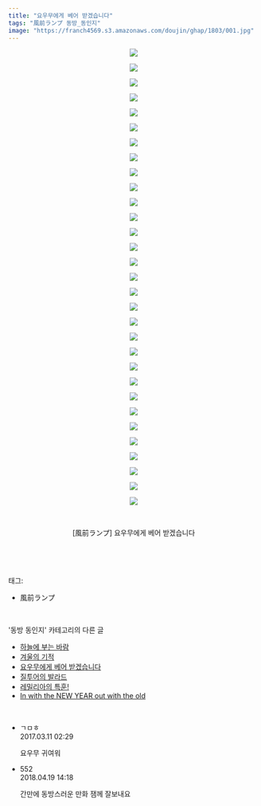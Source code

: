 ```yaml
---
title: "요우무에게 베어 받겠습니다"
tags: "風前ランプ 동방_동인지"
image: "https://franch4569.s3.amazonaws.com/doujin/ghap/1803/001.jpg"
---
```

<div class="article">
<p style="text-align: center; clear: none; float: none;"><img src="{{ site.imgserver2 }}/ghap/1803/001.jpg"/></p>
<p style="text-align: center; clear: none; float: none;"><img src="{{ site.imgserver2 }}/ghap/1803/002.jpg"/></p>
<p style="text-align: center; clear: none; float: none;"><img src="{{ site.imgserver2 }}/ghap/1803/003.jpg"/></p>
<p style="text-align: center; clear: none; float: none;"><img src="{{ site.imgserver2 }}/ghap/1803/004.jpg"/></p>
<p style="text-align: center; clear: none; float: none;"><img src="{{ site.imgserver2 }}/ghap/1803/005.jpg"/></p>
<p style="text-align: center; clear: none; float: none;"><img src="{{ site.imgserver2 }}/ghap/1803/006.jpg"/></p>
<p style="text-align: center; clear: none; float: none;"><img src="{{ site.imgserver2 }}/ghap/1803/007.jpg"/></p>
<p style="text-align: center; clear: none; float: none;"><img src="{{ site.imgserver2 }}/ghap/1803/008.jpg"/></p>
<p style="text-align: center; clear: none; float: none;"><img src="{{ site.imgserver2 }}/ghap/1803/009.jpg"/></p>
<p style="text-align: center; clear: none; float: none;"><img src="{{ site.imgserver2 }}/ghap/1803/010.jpg"/></p>
<p style="text-align: center; clear: none; float: none;"><img src="{{ site.imgserver2 }}/ghap/1803/011.jpg"/></p>
<p style="text-align: center; clear: none; float: none;"><img src="{{ site.imgserver2 }}/ghap/1803/012.jpg"/></p>
<p style="text-align: center; clear: none; float: none;"><img src="{{ site.imgserver2 }}/ghap/1803/013.jpg"/></p>
<p style="text-align: center; clear: none; float: none;"><img src="{{ site.imgserver2 }}/ghap/1803/014.jpg"/></p>
<p style="text-align: center; clear: none; float: none;"><img src="{{ site.imgserver2 }}/ghap/1803/015.jpg"/></p>
<p style="text-align: center; clear: none; float: none;"><img src="{{ site.imgserver2 }}/ghap/1803/016.jpg"/></p>
<p style="text-align: center; clear: none; float: none;"><img src="{{ site.imgserver2 }}/ghap/1803/017.jpg"/></p>
<p style="text-align: center; clear: none; float: none;"><img src="{{ site.imgserver2 }}/ghap/1803/018.jpg"/></p>
<p style="text-align: center; clear: none; float: none;"><img src="{{ site.imgserver2 }}/ghap/1803/019.jpg"/></p>
<p style="text-align: center; clear: none; float: none;"><img src="{{ site.imgserver2 }}/ghap/1803/020.jpg"/></p>
<p style="text-align: center; clear: none; float: none;"><img src="{{ site.imgserver2 }}/ghap/1803/021.jpg"/></p>
<p style="text-align: center; clear: none; float: none;"><img src="{{ site.imgserver2 }}/ghap/1803/022.jpg"/></p>
<p style="text-align: center; clear: none; float: none;"><img src="{{ site.imgserver2 }}/ghap/1803/023.jpg"/></p>
<p style="text-align: center; clear: none; float: none;"><img src="{{ site.imgserver2 }}/ghap/1803/024.jpg"/></p>
<p style="text-align: center; clear: none; float: none;"><img src="{{ site.imgserver2 }}/ghap/1803/025.jpg"/></p>
<p style="text-align: center; clear: none; float: none;"><img src="{{ site.imgserver2 }}/ghap/1803/026.jpg"/></p>
<p style="text-align: center; clear: none; float: none;"><img src="{{ site.imgserver2 }}/ghap/1803/027.jpg"/></p>
<p style="text-align: center; clear: none; float: none;"><img src="{{ site.imgserver2 }}/ghap/1803/028.jpg"/></p>
<p style="text-align: center; clear: none; float: none;"><img src="{{ site.imgserver2 }}/ghap/1803/029.jpg"/></p>
<p style="text-align: center; clear: none; float: none;"><img src="{{ site.imgserver2 }}/ghap/1803/030.jpg"/></p>
<p style="text-align: center; clear: none; float: none;"><img src="{{ site.imgserver2 }}/ghap/1803/031.jpg"/></p>
<p style="text-align: center; clear: none; float: none;"><br/></p>
<p style="text-align: center; clear: none; float: none;">[風前ランプ] 요우무에게 베어 받겠습니다</p>
<p><br/></p>
</div><br/>
<div class="tagTrail">
<p>태그: </p>
<ul>
<li>風前ランプ</li>
</ul>
</div><br/>
<div class="another">
<p>'동방 동인지' 카테고리의 다른 글</p>
<ul>
<li><a href="/ghap_1805">하늘에 부는 바람</a></li>
<li><a href="/ghap_1804">겨울의 기적</a></li>
<li><a href="/ghap_1803">요우무에게 베어 받겠습니다</a></li>
<li><a href="/ghap_1802">질투어의 발라드</a></li>
<li><a href="/ghap_1801">레밀리아의 특훈!</a></li>
<li><a href="/ghap_1800">In with the NEW YEAR out with the old</a></li>
</ul>
</div><br/>
<div class="cb_module cb_fluid">
<div class="cb_wrt cb_profile">
<div class="comment">
<ul>
<li class="cb_thumb_off" id="comment14936359">
<div class="cb_comment_area">
<div class="cb_info_area">
<div class="cb_section">
<span class="cb_nick_name">ㄱㅁㅎ</span>
</div>
<div class="cb_section">
<span class="cb_date">2017.03.11 02:29 </span>
</div>
</div>
<div class="cb_dsc_comment">
<p class="cb_dsc">
											요우무 귀여워
										</p>
</div>
</div></li>
<li class="cb_thumb_off" id="comment15241357">
<div class="cb_comment_area">
<div class="cb_info_area">
<div class="cb_section">
<span class="cb_nick_name">552</span>
</div>
<div class="cb_section">
<span class="cb_date">2018.04.19 14:18 </span>
</div>
</div>
<div class="cb_dsc_comment">
<p class="cb_dsc">
											간만에 동방스러운 만화 잼께 잘보내요
										</p>
</div>
</div></li>
</ul>
</div>
</div><!-- commentList close -->
</div><br/>
